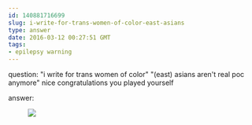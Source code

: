 ```yaml
---
id: 140881716699
slug: i-write-for-trans-women-of-color-east-asians
type: answer
date: 2016-03-12 00:27:51 GMT
tags:
- epilepsy warning
---
```

question: "i write for trans women of color" "(east) asians aren't real poc anymore" nice congratulations you played yourself

answer: <figure data-orig-height="240" data-orig-width="245"><img src="https://31.media.tumblr.com/08e92236ea9b22f833202b4105643116/tumblr_inline_o3whacMCef1rdzs46_500.gif" data-orig-height="240" data-orig-width="245"></figure>